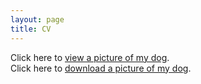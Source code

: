 ```yaml
---
layout: page
title: CV
---
```

Click here to <a href="juri.jpg" target="_blank">view a picture of my dog</a>.<br>
Click here to <a href="juri.jpg" download>download a picture of my dog</a>.

